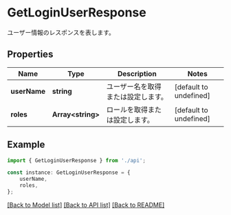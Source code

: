 # GetLoginUserResponse

ユーザー情報のレスポンスを表します。             

## Properties

Name | Type | Description | Notes
------------ | ------------- | ------------- | -------------
**userName** | **string** | ユーザー名を取得または設定します。              | [default to undefined]
**roles** | **Array&lt;string&gt;** | ロールを取得または設定します。              | [default to undefined]

## Example

```typescript
import { GetLoginUserResponse } from './api';

const instance: GetLoginUserResponse = {
    userName,
    roles,
};
```

[[Back to Model list]](../README.md#documentation-for-models) [[Back to API list]](../README.md#documentation-for-api-endpoints) [[Back to README]](../README.md)
